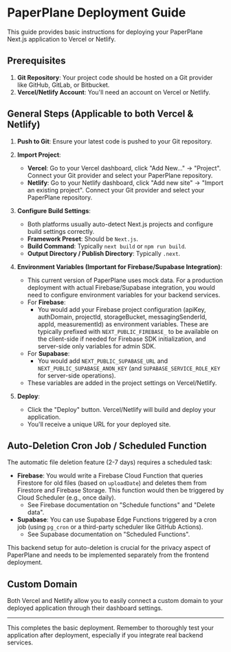 # PaperPlane Deployment Guide

This guide provides basic instructions for deploying your PaperPlane Next.js application to Vercel or Netlify.

## Prerequisites

1.  **Git Repository**: Your project code should be hosted on a Git provider like GitHub, GitLab, or Bitbucket.
2.  **Vercel/Netlify Account**: You'll need an account on Vercel or Netlify.

## General Steps (Applicable to both Vercel & Netlify)

1.  **Push to Git**: Ensure your latest code is pushed to your Git repository.
2.  **Import Project**:
    *   **Vercel**: Go to your Vercel dashboard, click "Add New..." -> "Project". Connect your Git provider and select your PaperPlane repository.
    *   **Netlify**: Go to your Netlify dashboard, click "Add new site" -> "Import an existing project". Connect your Git provider and select your PaperPlane repository.
3.  **Configure Build Settings**:
    *   Both platforms usually auto-detect Next.js projects and configure build settings correctly.
    *   **Framework Preset**: Should be `Next.js`.
    *   **Build Command**: Typically `next build` or `npm run build`.
    *   **Output Directory / Publish Directory**: Typically `.next`.
4.  **Environment Variables (Important for Firebase/Supabase Integration)**:
    *   This current version of PaperPlane uses mock data. For a production deployment with actual Firebase/Supabase integration, you would need to configure environment variables for your backend services.
    *   For **Firebase**:
        *   You would add your Firebase project configuration (apiKey, authDomain, projectId, storageBucket, messagingSenderId, appId, measurementId) as environment variables. These are typically prefixed with `NEXT_PUBLIC_FIREBASE_` to be available on the client-side if needed for Firebase SDK initialization, and server-side only variables for admin SDK.
    *   For **Supabase**:
        *   You would add `NEXT_PUBLIC_SUPABASE_URL` and `NEXT_PUBLIC_SUPABASE_ANON_KEY` (and `SUPABASE_SERVICE_ROLE_KEY` for server-side operations).
    *   These variables are added in the project settings on Vercel/Netlify.

5.  **Deploy**:
    *   Click the "Deploy" button. Vercel/Netlify will build and deploy your application.
    *   You'll receive a unique URL for your deployed site.

## Auto-Deletion Cron Job / Scheduled Function

The automatic file deletion feature (2-7 days) requires a scheduled task:

*   **Firebase**: You would write a Firebase Cloud Function that queries Firestore for old files (based on `uploadDate`) and deletes them from Firestore and Firebase Storage. This function would then be triggered by Cloud Scheduler (e.g., once daily).
    *   See Firebase documentation on "Schedule functions" and "Delete data".
*   **Supabase**: You can use Supabase Edge Functions triggered by a cron job (using `pg_cron` or a third-party scheduler like GitHub Actions).
    *   See Supabase documentation on "Scheduled Functions".

This backend setup for auto-deletion is crucial for the privacy aspect of PaperPlane and needs to be implemented separately from the frontend deployment.

## Custom Domain

Both Vercel and Netlify allow you to easily connect a custom domain to your deployed application through their dashboard settings.

---

This completes the basic deployment. Remember to thoroughly test your application after deployment, especially if you integrate real backend services.
